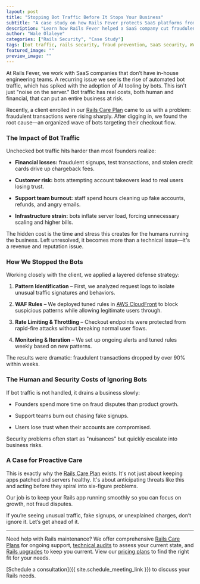 ```yaml
---
layout: post
title: "Stopping Bot Traffic Before It Stops Your Business"
subtitle: "A case study on how Rails Fever protects SaaS platforms from the hidden costs of fraudulent traffic"
description: "Learn how Rails Fever helped a SaaS company cut fraudulent transactions by 90% by stopping bot traffic. A case study in Rails Care Plan security and stability. "
author: "Wale Olaleye"
categories: ["Rails Security", "Case Study"]
tags: [bot traffic, rails security, fraud prevention, SaaS security, WAF, Rails Care Plan, AWS Cloudfront]
featured_image: ""
preview_image: ""
---
```


At Rails Fever, we work with SaaS companies that don’t have in-house engineering teams. A recurring issue we see is the rise of automated bot traffic, which has spiked with the adoption of AI tooling by bots. This isn't just "noise on the server." Bot traffic has real costs, both human and financial, that can put an entire business at risk.

Recently, a client enrolled in our [Rails Care Plan](/services/rails_care_plan/) came to us with a problem: fraudulent transactions were rising sharply. After digging in, we found the root cause—an organized wave of bots targeting their checkout flow.

### The Impact of Bot Traffic

Unchecked bot traffic hits harder than most founders realize:

* **Financial losses:** fraudulent signups, test transactions, and stolen credit cards drive up chargeback fees.

* **Customer risk:** bots attempting account takeovers lead to real users losing trust.

* **Support team burnout:** staff spend hours cleaning up fake accounts, refunds, and angry emails.

* **Infrastructure strain:** bots inflate server load, forcing unnecessary scaling and higher bills.

The hidden cost is the time and stress this creates for the humans running the business. Left unresolved, it becomes more than a technical issue—it's a revenue and reputation issue.

### How We Stopped the Bots

Working closely with the client, we applied a layered defense strategy:

1. **Pattern Identification** – First, we analyzed request logs to isolate unusual traffic signatures and behaviors.

1. **WAF Rules** – We deployed tuned rules in [AWS CloudFront](https://aws.amazon.com/cloudfront/) to block suspicious patterns while allowing legitimate users through.

1. **Rate Limiting & Throttling** – Checkout endpoints were protected from rapid-fire attacks without breaking normal user flows.

1. **Monitoring & Iteration** – We set up ongoing alerts and tuned rules weekly based on new patterns.

The results were dramatic: fraudulent transactions dropped by over 90% within weeks.

### The Human and Security Costs of Ignoring Bots

If bot traffic is not handled, it drains a business slowly:

* Founders spend more time on fraud disputes than product growth.

* Support teams burn out chasing fake signups.

* Users lose trust when their accounts are compromised.

Security problems often start as "nuisances" but quickly escalate into business risks.

### A Case for Proactive Care

This is exactly why the [Rails Care Plan](/services/rails_care_plan/) exists. It's not just about keeping apps patched and servers healthy. It's about anticipating threats like this and acting before they spiral into six-figure problems.

Our job is to keep your Rails app running smoothly so you can focus on growth, not fraud disputes.

If you’re seeing unusual traffic, fake signups, or unexplained charges, don’t ignore it. Let’s get ahead of it.

---

Need help with Rails maintenance? We offer comprehensive [Rails Care Plans](/services/rails_care_plan/) for ongoing support, [technical audits](/services/rails_tech_audit/) to assess your current state, and [Rails upgrades](/services/rails_upgrade_express/) to keep you current. View our [pricing plans](/pricing/) to find the right fit for your needs.

[Schedule a consultation]({{ site.schedule_meeting_link }}) to discuss your Rails needs.

